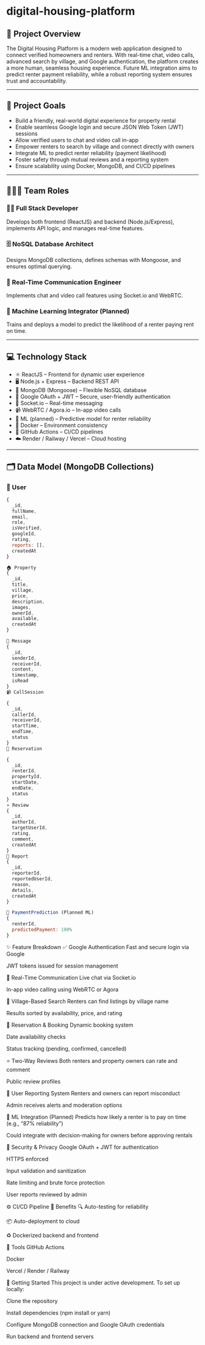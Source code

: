 # digital-housing-platform

## 📌 Project Overview
The Digital Housing Platform is a modern web application designed to connect verified homeowners and renters. With real-time chat, video calls, advanced search by village, and Google authentication, the platform creates a more human, seamless housing experience. Future ML integration aims to predict renter payment reliability, while a robust reporting system ensures trust and accountability.

---

## 🎯 Project Goals
- Build a friendly, real-world digital experience for property rental  
- Enable seamless Google login and secure JSON Web Token (JWT) sessions  
- Allow verified users to chat and video call in-app  
- Empower renters to search by village and connect directly with owners  
- Integrate ML to predict renter reliability (payment likelihood)  
- Foster safety through mutual reviews and a reporting system  
- Ensure scalability using Docker, MongoDB, and CI/CD pipelines  

---

## 🧑‍🤝‍🧑 Team Roles

### 👨‍💻 Full Stack Developer  
Develops both frontend (ReactJS) and backend (Node.js/Express), implements API logic, and manages real-time features.

### 🗄️ NoSQL Database Architect  
Designs MongoDB collections, defines schemas with Mongoose, and ensures optimal querying.

### 🎥 Real-Time Communication Engineer  
Implements chat and video call features using Socket.io and WebRTC.

### 🤖 Machine Learning Integrator (Planned)  
Trains and deploys a model to predict the likelihood of a renter paying rent on time.

---

## 💻 Technology Stack
- ⚛️ ReactJS – Frontend for dynamic user experience  
- 🖥️ Node.js + Express – Backend REST API  
- 🍃 MongoDB (Mongoose) – Flexible NoSQL database  
- 🔐 Google OAuth + JWT – Secure, user-friendly authentication  
- 📡 Socket.io – Real-time messaging  
- 📹 WebRTC / Agora.io – In-app video calls  
- 🧠 ML (planned) – Predictive model for renter reliability  
- 🐳 Docker – Environment consistency  
- 🚀 GitHub Actions – CI/CD pipelines  
- ☁️ Render / Railway / Vercel – Cloud hosting  

---

## 🗂️ Data Model (MongoDB Collections)

### 👤 User
```js
{
  _id,
  fullName,
  email,
  role,
  isVerified,
  googleId,
  rating,
  reports: [],
  createdAt
}

🏠 Property
{
  _id,
  title,
  village,
  price,
  description,
  images,
  ownerId,
  available,
  createdAt
}

💬 Message
{
  _id,
  senderId,
  receiverId,
  content,
  timestamp,
  isRead
}
📹 CallSession

{
  _id,
  callerId,
  receiverId,
  startTime,
  endTime,
  status
}
📅 Reservation

{
  _id,
  renterId,
  propertyId,
  startDate,
  endDate,
  status
}
⭐ Review
{
  _id,
  authorId,
  targetUserId,
  rating,
  comment,
  createdAt
}
🚩 Report
{
  _id,
  reporterId,
  reportedUserId,
  reason,
  details,
  createdAt
}

🔮 PaymentPrediction (Planned ML)
{
  renterId,
  predictedPayment: 100%
}

```

✨ Feature Breakdown
✅ Google Authentication
Fast and secure login via Google

JWT tokens issued for session management

💬 Real-Time Communication
Live chat via Socket.io

In-app video calling using WebRTC or Agora

📍 Village-Based Search
Renters can find listings by village name

Results sorted by availability, price, and rating

📅 Reservation & Booking
Dynamic booking system

Date availability checks

Status tracking (pending, confirmed, cancelled)

⭐ Two-Way Reviews
Both renters and property owners can rate and comment

Public review profiles

🚩 User Reporting System
Renters and owners can report misconduct

Admin receives alerts and moderation options

🤖 ML Integration (Planned)
Predicts how likely a renter is to pay on time (e.g., “87% reliability”)

Could integrate with decision-making for owners before approving rentals

🔐 Security & Privacy
Google OAuth + JWT for authentication

HTTPS enforced

Input validation and sanitization

Rate limiting and brute force protection

User reports reviewed by admin

⚙️ CI/CD Pipeline
📌 Benefits
🔍 Auto-testing for reliability

📦 Auto-deployment to cloud

♻️ Dockerized backend and frontend

🧰 Tools
GitHub Actions

Docker

Vercel / Render / Railway

🚀 Getting Started
This project is under active development. To set up locally:

Clone the repository

Install dependencies (npm install or yarn)

Configure MongoDB connection and Google OAuth credentials

Run backend and frontend servers
